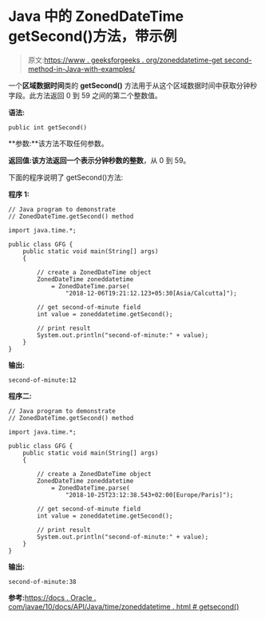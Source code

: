 # Java 中的 ZonedDateTime getSecond()方法，带示例

> 原文:[https://www . geeksforgeeks . org/zoneddatetime-get second-method-in-Java-with-examples/](https://www.geeksforgeeks.org/zoneddatetime-getsecond-method-in-java-with-examples/)

一个**区域数据时间**类的 **getSecond()** 方法用于从这个区域数据时间中获取分钟秒字段。此方法返回 0 到 59 之间的第二个整数值。

**语法:**

```
public int getSecond()

```

**参数:**该方法不取任何参数。

**返回值:**该方法返回一个表示分钟秒数的**整数**，从 0 到 59。

下面的程序说明了 getSecond()方法:

**程序 1:**

```
// Java program to demonstrate
// ZonedDateTime.getSecond() method

import java.time.*;

public class GFG {
    public static void main(String[] args)
    {

        // create a ZonedDateTime object
        ZonedDateTime zoneddatetime
            = ZonedDateTime.parse(
                "2018-12-06T19:21:12.123+05:30[Asia/Calcutta]");

        // get second-of-minute field
        int value = zoneddatetime.getSecond();

        // print result
        System.out.println("second-of-minute:" + value);
    }
}
```

**输出:**

```
second-of-minute:12

```

**程序二:**

```
// Java program to demonstrate
// ZonedDateTime.getSecond() method

import java.time.*;

public class GFG {
    public static void main(String[] args)
    {

        // create a ZonedDateTime object
        ZonedDateTime zoneddatetime
            = ZonedDateTime.parse(
                "2018-10-25T23:12:38.543+02:00[Europe/Paris]");

        // get second-of-minute field
        int value = zoneddatetime.getSecond();

        // print result
        System.out.println("second-of-minute:" + value);
    }
}
```

**输出:**

```
second-of-minute:38

```

**参考:**[https://docs . Oracle . com/javae/10/docs/API/Java/time/zoneddatetime . html # getsecond()](https://docs.oracle.com/javase/10/docs/api/java/time/ZonedDateTime.html#getSecond())